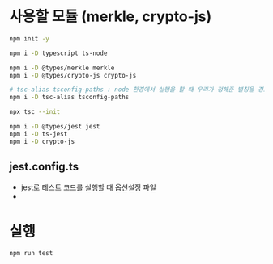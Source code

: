 # 사용할 모듈 (merkle, crypto-js)
``````sh
npm init -y

npm i -D typescript ts-node

npm i -D @types/merkle merkle
npm i -D @types/crypto-js crypto-js

# tsc-alias tsconfig-paths : node 환경에서 실행을 할 때 우리가 정해준 별칭을 경로로 변환해서 실행기키기 위해 사용
npm i -D tsc-alias tsconfig-paths
``````

``````sh
npx tsc --init
``````

``````sh
npm i -D @types/jest jest
npm i -D ts-jest
npm i -D crypto-js
``````

## jest.config.ts
- jest로 테스트 코드를 실행할 때 옵션설정 파일
- 


# 실행
``````sh
npm run test
``````
